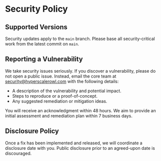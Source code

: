 # Security Policy

## Supported Versions

Security updates apply to the `main` branch. Please base all security-critical work from the latest commit on `main`.

## Reporting a Vulnerability

We take security issues seriously. If you discover a vulnerability, please do not open a public issue. Instead, email the core team at [security@hyperscalerowl.com](mailto:security@hyperscalerowl.com) with the following details:

- A description of the vulnerability and potential impact.
- Steps to reproduce or a proof-of-concept.
- Any suggested remediation or mitigation ideas.

You will receive an acknowledgment within 48 hours. We aim to provide an initial assessment and remediation plan within 7 business days.

## Disclosure Policy

Once a fix has been implemented and released, we will coordinate a disclosure date with you. Public disclosure prior to an agreed-upon date is discouraged.
